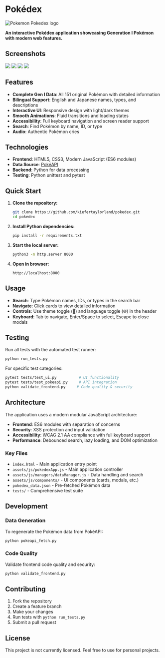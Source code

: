 # Pokédex

![Pokemon Pokedex logo](https://henryjimenezp.github.io/P4-Pokedex/img/pokedex-logo.png)

**An interactive Pokédex application showcasing Generation I Pokémon with modern web features.**

## Screenshots

![](https://github.com/user-attachments/assets/2cff54a0-4871-460f-868e-16f9c5ccd054)
![](https://github.com/user-attachments/assets/fe656e8c-2e9f-4e9f-b2ca-12dba98f2ddf)
![](https://github.com/user-attachments/assets/c6d5ca85-ff37-4371-ac62-479c10ca0608)
![](https://github.com/user-attachments/assets/5e1844f7-fc2f-4dfe-9609-99baa3ad28f6)

## Features

- **Complete Gen I Data**: All 151 original Pokémon with detailed information
- **Bilingual Support**: English and Japanese names, types, and descriptions
- **Interactive UI**: Responsive design with light/dark themes
- **Smooth Animations**: Fluid transitions and loading states
- **Accessibility**: Full keyboard navigation and screen reader support
- **Search**: Find Pokémon by name, ID, or type
- **Audio**: Authentic Pokémon cries

## Technologies

- **Frontend**: HTML5, CSS3, Modern JavaScript (ES6 modules)
- **Data Source**: [PokéAPI](https://pokeapi.co/)
- **Backend**: Python for data processing
- **Testing**: Python unittest and pytest

## Quick Start

1. **Clone the repository:**

   ```bash
   git clone https://github.com/kiefertaylorland/pokedex.git
   cd pokedex
   ```

2. **Install Python dependencies:**

   ```bash
   pip install -r requirements.txt
   ```

3. **Start the local server:**

   ```bash
   python3 -m http.server 8000
   ```

4. **Open in browser:**

   ```text
   http://localhost:8000
   ```

## Usage

- **Search**: Type Pokémon names, IDs, or types in the search bar
- **Navigate**: Click cards to view detailed information
- **Controls**: Use theme toggle (🌙) and language toggle (🌐) in the header
- **Keyboard**: Tab to navigate, Enter/Space to select, Escape to close modals

## Testing

Run all tests with the automated test runner:

```bash
python run_tests.py
```

For specific test categories:

```bash
pytest tests/test_ui.py          # UI functionality
pytest tests/test_pokeapi.py     # API integration
python validate_frontend.py     # Code quality & security
```

## Architecture

The application uses a modern modular JavaScript architecture:

- **Frontend**: ES6 modules with separation of concerns
- **Security**: XSS protection and input validation
- **Accessibility**: WCAG 2.1 AA compliance with full keyboard support
- **Performance**: Debounced search, lazy loading, and DOM optimization

### Key Files

- `index.html` - Main application entry point
- `assets/js/pokedexApp.js` - Main application controller
- `assets/js/managers/dataManager.js` - Data handling and search
- `assets/js/components/` - UI components (cards, modals, etc.)
- `pokedex_data.json` - Pre-fetched Pokémon data
- `tests/` - Comprehensive test suite

## Development

### Data Generation

To regenerate the Pokémon data from PokéAPI:

```bash
python pokeapi_fetch.py
```

### Code Quality

Validate frontend code quality and security:

```bash
python validate_frontend.py
```

## Contributing

1. Fork the repository
2. Create a feature branch
3. Make your changes
4. Run tests with `python run_tests.py`
5. Submit a pull request

## License

This project is not currently licensed. Feel free to use for personal projects.
